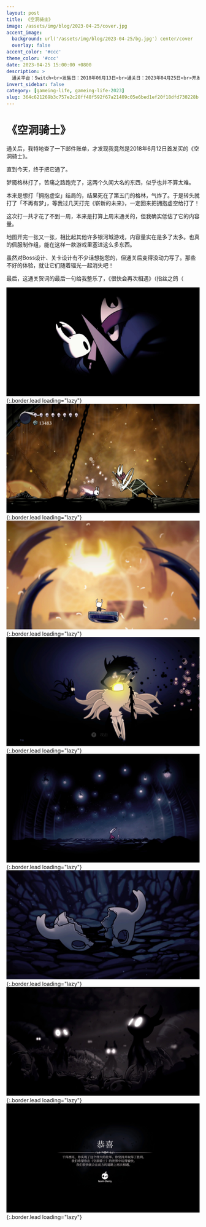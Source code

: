 ```yaml
---
layout: post
title: 《空洞骑士》
image: /assets/img/blog/2023-04-25/cover.jpg
accent_image: 
  background: url('/assets/img/blog/2023-04-25/bg.jpg') center/cover
  overlay: false
accent_color: '#ccc'
theme_color: '#ccc'
date: 2023-04-25 15:00:00 +0800
description: >
  通关平台：Switch<br>发售日：2018年06月13日<br>通关日：2023年04月25日<br>开发商：Team Cherry<br>发行商：Team Cherry
invert_sidebar: false
category: [gameing-life, gameing-life-2023]
slug: 364c621269b3c757e2c28ff48f592f67a21409c05e6bed1ef20f18dfd730228b
---
```


# 《空洞骑士》

通关后，我特地查了一下邮件账单，才发现我竟然是2018年6月12日首发买的《空洞骑士》。

直到今天，终于把它通了。

梦魇格林打了，苦痛之路跑完了，这两个久闻大名的东西，似乎也并不算太难。

本来是想打「拥抱虚空」结局的，结果死在了第五门的格林，气炸了。于是转头就打了「不再有梦」，等我过几天打完《崭新的未来》，一定回来把拥抱虚空给打了！

这次打一共才花了不到一周，本来是打算上周末通关的，但我确实低估了它的内容量。

地图开完一张又一张，相比起其他许多银河城游戏，内容量实在是多了太多。也真的佩服制作组，能在这样一款游戏里塞进这么多东西。

虽然对Boss设计、关卡设计有不少话想抱怨的，但通关后变得没动力写了。那些不好的体验，就让它们随着辐光一起消失吧！

最后，这通关贺词的最后一句给我整乐了，《很快会再次相遇》（指丝之鸽（


![](/assets/img/blog/2023-04-25/1.jpg){:.border.lead loading="lazy"}
![](/assets/img/blog/2023-04-25/2.jpg){:.border.lead loading="lazy"}
![](/assets/img/blog/2023-04-25/3.jpg){:.border.lead loading="lazy"}
![](/assets/img/blog/2023-04-25/4.jpg){:.border.lead loading="lazy"}
![](/assets/img/blog/2023-04-25/5.jpg){:.border.lead loading="lazy"}
![](/assets/img/blog/2023-04-25/6.jpg){:.border.lead loading="lazy"}
![](/assets/img/blog/2023-04-25/7.jpg){:.border.lead loading="lazy"}
![](/assets/img/blog/2023-04-25/8.jpg){:.border.lead loading="lazy"}

